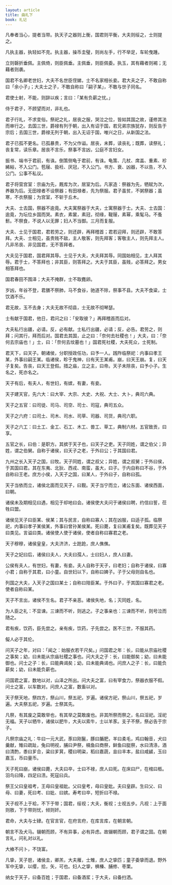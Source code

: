 ```yaml
---
layout: article
title: 曲礼下
book: 礼记
---
```


凡奉者当心，提者当带。执天子之器则上衡，国君则平衡，大夫则绥之，士则提之。

凡执主器，执轻如不克。执主器，操币圭璧，则尚左手，行不举足，车轮曳踵。

立则磬折垂佩。主佩倚，则臣佩垂。主佩垂，则臣佩委。执玉，其有藉者则裼；无藉者则袭。

国君不名卿老世妇，大夫不名世臣侄娣，士不名家相长妾。君大夫之子，不敢自称曰「余小子」；大夫士之子，不敢自称曰「嗣子某」，不敢与世子同名。

君使士射，不能，则辞以疾；言曰：「某有负薪之忧。」

侍于君子，不顾望而对，非礼也。

君子行礼，不求变俗。祭祀之礼，居丧之服，哭泣之位，皆如其国之故，谨修其法而审行之。去国三世，爵禄有列于朝，出入有诏于国，若兄弟宗族犹存，则反告于宗后；去国三世，爵禄无列于朝，出入无诏于国，唯兴之日，从新国之法。

君子已孤不更名。已孤暴贵，不为父作谥。居丧，未葬，读丧礼；既葬，读祭礼；丧复常，读乐章。居丧不言乐，祭事不言凶，公庭不言妇女。

振书、端书于君前，有诛。倒策侧龟于君前，有诛。龟策、几杖、席盖、重素、袗絺綌，不入公门。苞屦、扱衽、厌冠，不入公门。书方、衰、凶器，不以告，不入公门。公事不私议。

君子将营宫室：宗庙为先，厩库为次，居室为后。凡家造：祭器为先，牺赋为次，养器为后。无田禄者不设祭器；有田禄者，先为祭服。君子虽贫，不粥祭器；虽寒，不衣祭服；为宫室，不斩于丘木。

大夫、士去国，祭器不逾竟。大夫寓祭器于大夫，士寓祭器于士。大夫、士去国：逾竟，为坛位乡国而哭。素衣，素裳，素冠，彻缘，鞮屦，素幂，乘髦马。不蚤鬋。不祭食，不说人以无罪；妇人不当御。三月而复服。

大夫、士见于国君，君若劳之，则还辟，再拜稽首；君若迎拜，则还辟，不敢答拜。大夫、士相见，虽贵贱不敌，主人敬客，则先拜客；客敬主人，则先拜主人。凡非吊丧、非见国君，无不答拜者。

大夫见于国君，国君拜其辱。士见于大夫，大夫拜其辱。同国始相见，主人拜其辱。君于士，不答拜也；非其臣，则答拜之。大夫于其臣，虽贱，必答拜之。男女相答拜也。

国君春田不围泽；大夫不掩群，士不取麑卵。

岁凶，年谷不登，君膳不祭肺，马不食谷，驰道不除，祭事不县。大夫不食粱，士饮酒不乐。

君无故，玉不去身；大夫无故不彻县，士无故不彻琴瑟。

士有献于国君，他日，君问之曰：「安取彼？」再拜稽首而后对。

大夫私行出疆，必请。反，必有献。士私行出疆，必请；反，必告。君劳之，则拜；问其行，拜而后对。国君去其国，止之曰：「奈何去社稷也！」大夫，曰：「奈何去宗庙也！」士，曰：「奈何去坟墓也！」国君死社稷，大夫死众，士死制。

君天下，曰天子。朝诸侯，分职授政任功，曰予一人。践阼临祭祀：内事曰孝王某，外事曰嗣王某。临诸侯，畛于鬼神，曰有天王某甫。崩，曰天王崩。复，曰天子复矣。告丧，曰天王登假。措之庙，立之主，曰帝。天子未除丧，曰予小子。生名之，死亦名之。

天子有后，有夫人，有世妇，有嫔，有妻，有妾。

天子建天官，先六大：曰大宰、大宗、大史、大祝、大士、大卜，典司六典。

天子之五官：曰司徒、司马、司空、司士、司寇，典司五众。

天子之六府：曰司土、司木、司水、司草、司器、司货，典司六职。

天子之六工：曰土工、金工、石工、木工、兽工、草工，典制六材。五官致贡，曰享。

五官之长，曰伯：是职方。其摈于天子也，曰天子之吏。天子同姓，谓之伯父；异姓，谓之伯舅。自称于诸侯，曰天子之老，于外曰公；于其国曰君。

九州之长入天子之国，曰牧。天子同姓，谓之叔父；异姓，谓之叔舅；于外曰侯，于其国曰君。其在东夷、北狄、西戎、南蛮，虽大，曰子。于内自称曰不谷，于外自称曰王老。庶方小侯，入天子之国，曰某人，于外曰子，自称曰孤。

天子当依而立，诸侯北面而见天子，曰觐。天子当宁而立，诸公东面、诸侯西面，曰朝。

诸侯未及期相见曰遇，相见于却地曰会。诸侯使大夫问于诸侯曰聘，约信曰誓，莅牲曰盟。

诸侯见天子曰臣某、侯某；其与民言，自称曰寡人；其在凶服，曰适子孤。临祭祀，内事曰孝子某侯某，外事曰曾孙某侯某。死曰薨，复曰某甫复矣。既葬见天子曰类见。言谥曰类。诸侯使人使于诸侯，使者自称曰寡君之老。

天子穆穆，诸侯皇皇，大夫济济，士跄跄，庶人僬僬。

天子之妃曰后，诸侯曰夫人，大夫曰孺人，士曰妇人，庶人曰妻。

公侯有夫人，有世妇，有妻，有妾。夫人自称于天子，曰老妇；自称于诸侯，曰寡小君；自称于其君，曰小童。自世妇以下，自称曰婢子。子于父母则自名也。

列国之大夫，入天子之国曰某士；自称曰陪臣某。于外曰子，于其国曰寡君之老。使者自称曰某。

天子不言出，诸侯不生名。君子不亲恶。诸侯失地，名；灭同姓，名。

为人臣之礼：不显谏。三谏而不听，则逃之。子之事亲也：三谏而不听，则号泣而随之。

君有疾，饮药，臣先尝之。亲有疾，饮药，子先尝之。医不三世，不服其药。

儗人必于其伦。

问天子之年，对曰：「闻之：始服衣若干尺矣。」问国君之年：长，曰能从宗庙社稷之事矣；幼，曰未能从宗庙社稷之事也。问大夫之子：长，曰能御矣；幼，曰未能御也。问士之子：长，曰能典谒矣；幼，曰未能典谒也。问庶人之子：长，曰能负薪矣；幼，曰未能负薪也。

问国君之富，数地以对，山泽之所出。问大夫之富，曰有宰食力，祭器衣服不假。问士之富，以车数对。问庶人之富，数畜以对。

天子祭天地，祭四方，祭山川，祭五祀，岁遍。诸侯方祀，祭山川，祭五祀，岁遍。大夫祭五祀，岁遍。士祭其先。

凡祭，有其废之莫敢举也，有其举之莫敢废也。非其所祭而祭之，名曰淫祀。淫祀无福。天子以牺牛，诸侯以肥牛，大夫以索牛，士以羊豕。支子不祭，祭必告于宗子。

凡祭宗庙之礼：牛曰一元大武，豕曰刚鬣，豚曰腯肥，羊曰柔毛，鸡曰翰音，犬曰羹献，雉曰疏趾，兔曰明视，脯曰尹祭，槁鱼曰商祭，鲜鱼曰脡祭，水曰清涤，酒曰清酌，黍曰芗合，粱曰芗萁，稷曰明粢，稻曰嘉蔬，韭曰丰本，盐曰咸鹾，玉曰嘉玉，币曰量币。

天子死曰崩，诸侯曰薨，大夫曰卒，士曰不禄，庶人曰死。在床曰尸，在棺曰柩。羽鸟曰降，四足曰渍。死寇曰兵。

祭王父曰皇祖考，王母曰皇祖妣。父曰皇考，母曰皇妣。夫曰皇辟。生曰父、曰母、曰妻，死曰考、曰妣、曰嫔。寿考曰卒，短折曰不禄。

天子视不上于袷，不下于带；国君，绥视；大夫，衡视；士视五步。凡视：上于面则敖，下于带则忧，倾则奸。

君命，大夫与士肄。在官言官，在府言府，在库言库，在朝言朝。

朝言不及犬马。辍朝而顾，不有异事，必有异虑。故辍朝而顾，君子谓之固。在朝言礼，问礼对以礼。

大飨不问卜，不饶富。

凡挚，天子鬯，诸侯圭，卿羔，大夫雁，士雉，庶人之挚匹；童子委挚而退。野外军中无挚，以缨，拾，矢，可也。妇人之挚，椇榛、脯修、枣栗。

纳女于天子，曰备百姓；于国君，曰备酒浆；于大夫，曰备扫洒。

